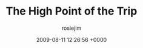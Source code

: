 ---
blog: travel
date: 2009-08-11 12:26:56 +0000
title: "The High Point of the Trip"
author: rosiejim
permalink: /tibet/lhasa/china-2009/the-high-point-of-the-trip/
---